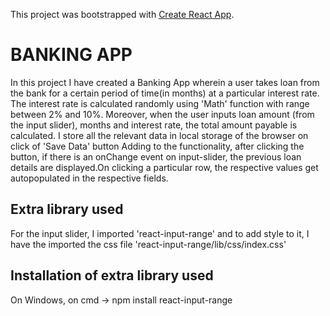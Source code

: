 This project was bootstrapped with [Create React App](https://github.com/facebook/create-react-app).

# BANKING APP

In this project I have created a Banking App wherein a user takes loan from  the bank for a certain period of time(in months)
at a particular interest rate. The interest rate is calculated randomly using 'Math' function with range between 2% and 10%.
Moreover, when the user inputs loan amount (from the input slider),  months and interest rate, the total amount payable is calculated.
I store all the relevant data in local storage of  the browser on click of 'Save Data' button 
Adding to the functionality, after clicking the button, if there is an onChange event on input-slider, the previous loan details are displayed.On clicking a particular row, the respective values get autopopulated in the respective fields.

## Extra library used

For the input slider, I imported 'react-input-range' and to add style to it, I have the imported the css file 'react-input-range/lib/css/index.css'

## Installation of extra library used

On Windows, on cmd -> npm install react-input-range

